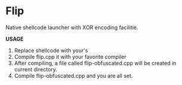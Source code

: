 # Flip
Native shellcode launcher with XOR encoding facilitie.

**USAGE**
1. Replace shellcode with your's
1. Compile flip.cpp it with your favorite compiler
1. After compiling, a file called flip-obfuscated.cpp will be created in current directory.
1. Compile flip-obfuscated.cpp and you are all set.
